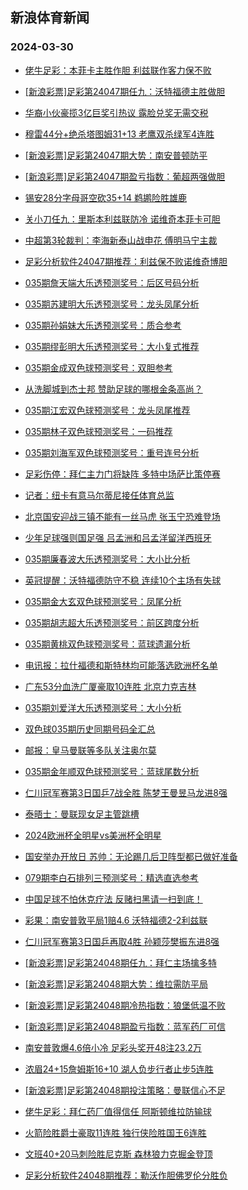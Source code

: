 ## 新浪体育新闻 
### 2024-03-30

+ [佬牛足彩：本菲卡主胜作胆 利兹联作客力保不败](https://sports.sina.com.cn/l/2024-03-29/doc-inapyawu2611060.shtml)

+ [[新浪彩票]足彩第24047期任九：沃特福德主胜做胆](https://sports.sina.com.cn/l/2024-03-29/doc-inapxshx3818538.shtml)

+ [华裔小伙豪揽3亿巨奖引热议 露脸兑奖无需交税](https://sports.sina.com.cn/l/2024-03-29/doc-inapxsia4938373.shtml)

+ [穆雷44分+绝杀塔图姆31+13 老鹰双杀绿军4连胜](https://sports.sina.com.cn/basketball/nba/2024-03-29/doc-inapyawu2604896.shtml)

+ [[新浪彩票]足彩第24047期大势：南安普顿防平](https://sports.sina.com.cn/l/2024-03-29/doc-inapxsia4938771.shtml)

+ [[新浪彩票]足彩第24047期盈亏指数：葡超两强做胆](https://sports.sina.com.cn/l/2024-03-29/doc-inapxsia4939438.shtml)

+ [锡安28分字母哥空砍35+14 鹈鹕险胜雄鹿](https://sports.sina.com.cn/basketball/nba/2024-03-29/doc-inapyawu2613857.shtml)

+ [关小刀任九：里斯本利兹联防冷 诺维奇本菲卡可胆](https://sports.sina.com.cn/l/2024-03-29/doc-inapypnq2439578.shtml)

+ [中超第3轮裁判：李海新泰山战申花 傅明马宁主裁](https://sports.sina.com.cn/china/2024-03-29/doc-inapyawu2611380.shtml)

+ [足彩分析软件24047期推荐：利兹保不败诺维奇博胆](https://sports.sina.com.cn/l/2024-03-29/doc-inapxsie1716336.shtml)

+ [035期詹天端大乐透预测奖号：后区号码分析](https://sports.sina.com.cn/l/2024-03-29/doc-inapyawu2614308.shtml)

+ [035期苏建明大乐透预测奖号：龙头凤尾分析](https://sports.sina.com.cn/l/2024-03-29/doc-inapyawy1511485.shtml)

+ [035期孙娟妹大乐透预测奖号：质合参考](https://sports.sina.com.cn/l/2024-03-29/doc-inapyawu2616131.shtml)

+ [035期缪彭明大乐透预测奖号：大小复式推荐](https://sports.sina.com.cn/l/2024-03-29/doc-inapyawt3617701.shtml)

+ [035期金成双色球预测奖号：双胆参考](https://sports.sina.com.cn/l/2024-03-29/doc-inapyawy1506534.shtml)

+ [从洗脚城到杰士邦 赞助足球的哪根金条高尚？](https://sports.sina.com.cn/china/2024-03-29/doc-inapxshy2814015.shtml)

+ [035期江宏双色球预测奖号：龙头凤尾推荐](https://sports.sina.com.cn/l/2024-03-29/doc-inapyawy1506786.shtml)

+ [035期林子双色球预测奖号：一码推荐](https://sports.sina.com.cn/l/2024-03-29/doc-inapyaww4728807.shtml)

+ [035期刘海军双色球预测奖号：重号连号分析](https://sports.sina.com.cn/l/2024-03-29/doc-inapyawt3610531.shtml)

+ [足彩伤停：拜仁主力门将缺阵 多特中场萨比策停赛](https://sports.sina.com.cn/l/2024-03-29/doc-inapypns4567929.shtml)

+ [记者：纽卡有意马尔蒂尼接任体育总监](https://sports.sina.com.cn/g/2024-03-29/doc-inapwzmk5261422.shtml)

+ [北京国安迎战三镇不能有一丝马虎 张玉宁恐难登场](https://sports.sina.com.cn/china/2024-03-29/doc-inapytuu0454779.shtml)

+ [少年足球强则国足强 吕孟洲和吕孟洋留洋西班牙](https://sports.sina.com.cn/g/pl/2024-03-29/doc-inapyyak2280254.shtml)

+ [035期廉春波大乐透预测奖号：大小比分析](https://sports.sina.com.cn/l/2024-03-29/doc-inapyawy1511682.shtml)

+ [英冠提醒：沃特福德防守不稳 连续10个主场有失球](https://sports.sina.com.cn/l/2024-03-29/doc-inapxwra1619227.shtml)

+ [035期金大玄双色球预测奖号：凤尾分析](https://sports.sina.com.cn/l/2024-03-29/doc-inapyawu2609460.shtml)

+ [035期胡志超大乐透预测奖号：前区跨度分析](https://sports.sina.com.cn/l/2024-03-29/doc-inapyawy1511070.shtml)

+ [035期黄桃双色球预测奖号：蓝球遗漏分析](https://sports.sina.com.cn/l/2024-03-29/doc-inapyawy1507893.shtml)

+ [电讯报：拉什福德和斯特林均可能落选欧洲杯名单](https://sports.sina.com.cn/g/2024-03-29/doc-inapwzmf4161008.shtml)

+ [广东53分血洗广厦豪取10连胜 北京力克吉林](https://sports.sina.com.cn/basketball/cba/2024-03-29/doc-inapzekk4278473.shtml)

+ [035期刘爱洋大乐透预测奖号：大小分析](https://sports.sina.com.cn/l/2024-03-29/doc-inapyawy1510215.shtml)

+ [双色球035期历史同期号码全汇总](https://sports.sina.com.cn/l/2024-03-29/doc-inapyawy1519465.shtml)

+ [邮报：皇马曼联等多队关注奥尔莫](https://sports.sina.com.cn/g/2024-03-29/doc-inapwzmf4161149.shtml)

+ [035期金年顺双色球预测奖号：蓝球尾数分析](https://sports.sina.com.cn/l/2024-03-29/doc-inapyaww4729687.shtml)

+ [仁川冠军赛第3日国乒7战全胜 陈梦王曼昱马龙进8强](https://sports.sina.com.cn/others/pingpang/2024-03-29/doc-inapzekn1063866.shtml)

+ [泰晤士：曼联现女足主管跳槽](https://sports.sina.com.cn/g/2024-03-29/doc-inapwzmh3160515.shtml)

+ [2024欧洲杯全明星vs美洲杯全明星](https://sports.sina.com.cn/g/2024-03-28/doc-inapwzmf4158687.shtml)

+ [国安举办开放日 苏帅：无论踢几后卫阵型都已做好准备](https://sports.sina.com.cn/china/2024-03-29/doc-inapxwra1624824.shtml)

+ [079期李白石排列三预测奖号：精选直选参考](https://sports.sina.com.cn/l/2024-03-29/doc-inapyaww4746982.shtml)

+ [中国足球不怕休克疗法 反赌扫黑请一扫到底！](https://sports.sina.com.cn/china/2024-03-29/doc-inapyawu2609429.shtml)

+ [彩果：南安普敦平局1赔4.6 沃特福德2-2利兹联](https://sports.sina.com.cn/l/2024-03-30/doc-inapzzpw1706090.shtml)

+ [仁川冠军赛第3日国乒再取4胜 孙颖莎樊振东进8强](https://sports.sina.com.cn/others/pingpang/2024-03-29/doc-inapypnw0551391.shtml)

+ [[新浪彩票]足彩第24048期任九：拜仁主场擒多特](https://sports.sina.com.cn/l/2024-03-30/doc-inapzzqa0612349.shtml)

+ [[新浪彩票]足彩第24048期大势：维拉需防平局](https://sports.sina.com.cn/l/2024-03-30/doc-inapzzqa0612169.shtml)

+ [[新浪彩票]足彩第24048期冷热指数：狼堡低温不败](https://sports.sina.com.cn/l/2024-03-30/doc-inapzzqa0612468.shtml)

+ [[新浪彩票]足彩第24048期盈亏指数：蓝军药厂可信](https://sports.sina.com.cn/l/2024-03-30/doc-inapzzpw1707524.shtml)

+ [南安普敦爆4.6倍小冷 足彩头奖开48注23.2万](https://sports.sina.com.cn/l/2024-03-30/doc-inapzzpw1706090.shtml)

+ [浓眉24+15詹姆斯16+10 湖人负步行者止步5连胜](https://sports.sina.com.cn/basketball/nba/2024-03-30/doc-inaqafvw3719481.shtml)

+ [[新浪彩票]足彩第24048期投注策略：曼联信心不足](https://sports.sina.com.cn/l/2024-03-30/doc-inapzzpy3836635.shtml)

+ [佬牛足彩：拜仁药厂值得信任 阿斯顿维拉防输球](https://sports.sina.com.cn/l/2024-03-30/doc-inaqafvy0510665.shtml)

+ [火箭险胜爵士豪取11连胜 独行侠险胜国王6连胜](https://sports.sina.com.cn/basketball/nba/2024-03-30/doc-inaqancw0395221.shtml)

+ [文班40+20马刺险胜尼克斯 森林狼力克掘金登顶](https://sports.sina.com.cn/basketball/nba/2024-03-30/doc-inaqancu3611575.shtml)

+ [足彩分析软件24048期推荐：勒沃作胆佛罗伦分胜负](https://sports.sina.com.cn/l/2024-03-30/doc-inapzzqa0611450.shtml)

